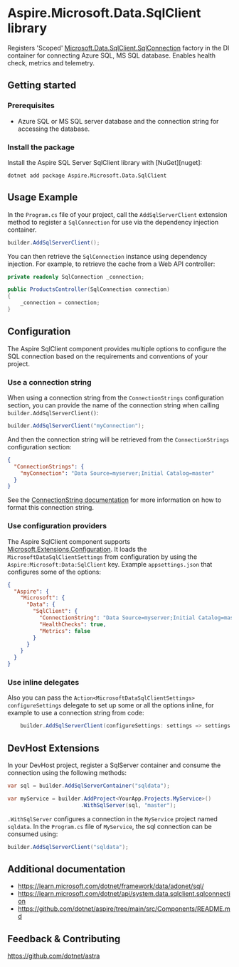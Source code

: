 # Aspire.Microsoft.Data.SqlClient library

Registers 'Scoped' [Microsoft.Data.SqlClient.SqlConnection](https://learn.microsoft.com/dotnet/api/microsoft.data.sqlclient.sqlconnection) factory in the DI container for connecting Azure SQL, MS SQL database. Enables health check, metrics and telemetry.

## Getting started

### Prerequisites

- Azure SQL or MS SQL server database and the connection string for accessing the database.

### Install the package

Install the Aspire SQL Server SqlClient library with [NuGet][nuget]:

```dotnetcli
dotnet add package Aspire.Microsoft.Data.SqlClient
```

## Usage Example

In the `Program.cs` file of your project, call the `AddSqlServerClient` extension method to register a `SqlConnection` for use via the dependency injection container.

```cs
builder.AddSqlServerClient();
```

You can then retrieve the `SqlConnection` instance using dependency injection. For example, to retrieve the cache from a Web API controller:

```cs
private readonly SqlConnection _connection;

public ProductsController(SqlConnection connection)
{
    _connection = connection;
}
```

## Configuration

The Aspire SqlClient component provides multiple options to configure the SQL connection based on the requirements and conventions of your project.

### Use a connection string

When using a connection string from the `ConnectionStrings` configuration section, you can provide the name of the connection string when calling `builder.AddSqlServerClient()`:

```cs
builder.AddSqlServerClient("myConnection");
```

And then the connection string will be retrieved from the `ConnectionStrings` configuration section:

```json
{
  "ConnectionStrings": {
    "myConnection": "Data Source=myserver;Initial Catalog=master"
  }
}
```

See the [ConnectionString documentation](https://learn.microsoft.com/dotnet/api/system.data.sqlclient.sqlconnection.connectionstring#remarks) for more information on how to format this connection string.

### Use configuration providers

The Aspire SqlClient component supports [Microsoft.Extensions.Configuration](https://learn.microsoft.com/dotnet/api/microsoft.extensions.configuration). It loads the `MicrosoftDataSqlClientSettings` from configuration by using the `Aspire:Microsoft:Data:SqlClient` key. Example `appsettings.json` that configures some of the options:

```json
{
  "Aspire": {
    "Microsoft": {
      "Data": {
        "SqlClient": {
          "ConnectionString": "Data Source=myserver;Initial Catalog=master",
          "HealthChecks": true,
          "Metrics": false
        }
      }
    }
  }
}
```

### Use inline delegates

Also you can pass the `Action<MicrosoftDataSqlClientSettings> configureSettings` delegate to set up some or all the options inline, for example to use a connection string from code:

```cs
    builder.AddSqlServerClient(configureSettings: settings => settings.ConnectionString = "Data Source=myserver;Initial Catalog=master");
```

## DevHost Extensions

In your DevHost project, register a SqlServer container and consume the connection using the following methods:

```cs
var sql = builder.AddSqlServerContainer("sqldata");

var myService = builder.AddProject<YourApp.Projects.MyService>()
                       .WithSqlServer(sql, "master");
```

`.WithSqlServer` configures a connection in the `MyService` project named `sqldata`. In the `Program.cs` file of `MyService`, the sql connection can be consumed using:

```cs
builder.AddSqlServerClient("sqldata");
```

## Additional documentation

* https://learn.microsoft.com/dotnet/framework/data/adonet/sql/
* https://learn.microsoft.com/dotnet/api/system.data.sqlclient.sqlconnection
* https://github.com/dotnet/aspire/tree/main/src/Components/README.md

## Feedback & Contributing

https://github.com/dotnet/astra
